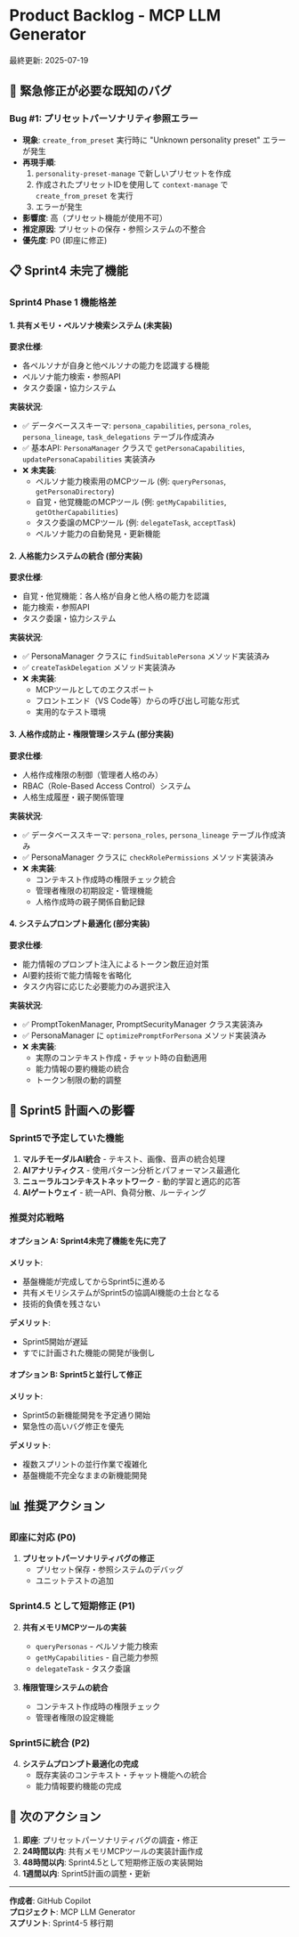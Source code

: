 # Product Backlog - MCP LLM Generator

最終更新: 2025-07-19

## 🚨 緊急修正が必要な既知のバグ

### Bug #1: プリセットパーソナリティ参照エラー
- **現象**: `create_from_preset` 実行時に "Unknown personality preset" エラーが発生
- **再現手順**: 
  1. `personality-preset-manage` で新しいプリセットを作成
  2. 作成されたプリセットIDを使用して `context-manage` で `create_from_preset` を実行
  3. エラーが発生
- **影響度**: 高（プリセット機能が使用不可）
- **推定原因**: プリセットの保存・参照システムの不整合
- **優先度**: P0 (即座に修正)

## 📋 Sprint4 未完了機能

### Sprint4 Phase 1 機能格差

#### 1. 共有メモリ・ペルソナ検索システム (未実装)
**要求仕様**:
- 各ペルソナが自身と他ペルソナの能力を認識する機能
- ペルソナ能力検索・参照API
- タスク委譲・協力システム

**実装状況**:
- ✅ データベーススキーマ: `persona_capabilities`, `persona_roles`, `persona_lineage`, `task_delegations` テーブル作成済み
- ✅ 基本API: `PersonaManager` クラスで `getPersonaCapabilities`, `updatePersonaCapabilities` 実装済み
- ❌ **未実装**:
  - ペルソナ能力検索用のMCPツール (例: `queryPersonas`, `getPersonaDirectory`)
  - 自覚・他覚機能のMCPツール (例: `getMyCapabilities`, `getOtherCapabilities`)
  - タスク委譲のMCPツール (例: `delegateTask`, `acceptTask`)
  - ペルソナ能力の自動発見・更新機能

#### 2. 人格能力システムの統合 (部分実装)
**要求仕様**:
- 自覚・他覚機能：各人格が自身と他人格の能力を認識
- 能力検索・参照API
- タスク委譲・協力システム

**実装状況**:
- ✅ PersonaManager クラスに `findSuitablePersona` メソッド実装済み
- ✅ `createTaskDelegation` メソッド実装済み
- ❌ **未実装**:
  - MCPツールとしてのエクスポート
  - フロントエンド（VS Code等）からの呼び出し可能な形式
  - 実用的なテスト環境

#### 3. 人格作成防止・権限管理システム (部分実装)
**要求仕様**:
- 人格作成権限の制御（管理者人格のみ）
- RBAC（Role-Based Access Control）システム
- 人格生成履歴・親子関係管理

**実装状況**:
- ✅ データベーススキーマ: `persona_roles`, `persona_lineage` テーブル作成済み
- ✅ PersonaManager クラスに `checkRolePermissions` メソッド実装済み
- ❌ **未実装**:
  - コンテキスト作成時の権限チェック統合
  - 管理者権限の初期設定・管理機能
  - 人格作成時の親子関係自動記録

#### 4. システムプロンプト最適化 (部分実装)
**要求仕様**:
- 能力情報のプロンプト注入によるトークン数圧迫対策
- AI要約技術で能力情報を省略化
- タスク内容に応じた必要能力のみ選択注入

**実装状況**:
- ✅ PromptTokenManager, PromptSecurityManager クラス実装済み
- ✅ PersonaManager に `optimizePromptForPersona` メソッド実装済み
- ❌ **未実装**:
  - 実際のコンテキスト作成・チャット時の自動適用
  - 能力情報の要約機能の統合
  - トークン制限の動的調整

## 🎯 Sprint5 計画への影響

### Sprint5で予定していた機能
1. **マルチモーダルAI統合** - テキスト、画像、音声の統合処理
2. **AIアナリティクス** - 使用パターン分析とパフォーマンス最適化  
3. **ニューラルコンテキストネットワーク** - 動的学習と適応的応答
4. **AIゲートウェイ** - 統一API、負荷分散、ルーティング

### 推奨対応戦略

#### オプション A: Sprint4未完了機能を先に完了
**メリット**:
- 基盤機能が完成してからSprint5に進める
- 共有メモリシステムがSprint5の協調AI機能の土台となる
- 技術的負債を残さない

**デメリット**:
- Sprint5開始が遅延
- すでに計画された機能の開発が後倒し

#### オプション B: Sprint5と並行して修正
**メリット**:
- Sprint5の新機能開発を予定通り開始
- 緊急性の高いバグ修正を優先

**デメリット**:
- 複数スプリントの並行作業で複雑化
- 基盤機能不完全なままの新機能開発

## 📊 推奨アクション

### 即座に対応 (P0)
1. **プリセットパーソナリティバグの修正**
   - プリセット保存・参照システムのデバッグ
   - ユニットテストの追加

### Sprint4.5 として短期修正 (P1)
2. **共有メモリMCPツールの実装**
   - `queryPersonas` - ペルソナ能力検索
   - `getMyCapabilities` - 自己能力参照
   - `delegateTask` - タスク委譲
   
3. **権限管理システムの統合**
   - コンテキスト作成時の権限チェック
   - 管理者権限の設定機能

### Sprint5に統合 (P2)
4. **システムプロンプト最適化の完成**
   - 既存実装のコンテキスト・チャット機能への統合
   - 能力情報要約機能の完成

## 🔄 次のアクション

1. **即座**: プリセットパーソナリティバグの調査・修正
2. **24時間以内**: 共有メモリMCPツールの実装計画作成
3. **48時間以内**: Sprint4.5として短期修正版の実装開始
4. **1週間以内**: Sprint5計画の調整・更新

---

**作成者**: GitHub Copilot  
**プロジェクト**: MCP LLM Generator  
**スプリント**: Sprint4-5 移行期

